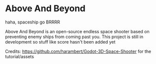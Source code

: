 # Above And Beyond

haha, spaceship go BRRRR

Above And Beyond is an open-source endless space shooter based on preventing enemy ships from coming past you.
This project is still in development so stuff like score hasn't been added yet
 
Credits: https://github.com/harambert/Godot-3D-Space-Shooter for the tutorial/assets
